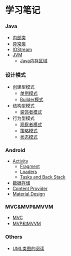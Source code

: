 ﻿学习笔记
============
### Java

* [内部类](https://github.com/Joki-memeda/MyLearning/blob/master/Java/内部类.md)
* [异常类](https://github.com/Joki-memeda/MyLearning/blob/master/Java/异常类.md)
* [IOStream](https://github.com/Joki-memeda/MyLearning/blob/master/Java/IOStream.md)
* [JVM](https://github.com/Joki-memeda/MyLearning/blob/master/Java/IOStream.md)
     * [Java内存区域](https://github.com/Joki-memeda/MyLearning/blob/master/Java/JVM/Java%E5%86%85%E5%AD%98%E5%8C%BA%E5%9F%9F.md)

### 设计模式

* 创建型模式
    * [单例模式](https://github.com/Joki-memeda/MyLearning/blob/master/DesignPattern/%E5%8D%95%E4%BE%8B%E6%A8%A1%E5%BC%8F.md)
    * [Builder模式](https://github.com/Joki-memeda/MyLearning/blob/master/DesignPattern/Builder%E6%A8%A1%E5%BC%8F.md)
* 结构型模式
    * [装饰者模式](https://github.com/Joki-memeda/MyLearning/tree/master/DesignPattern/Decorator%20Pattern)
* 行为型模式
    * [观察者模式](https://github.com/Joki-memeda/MyLearning/blob/master/DesignPattern/Observer模式.md)
    * [策略模式](https://github.com/Joki-memeda/MyLearning/blob/master/DesignPattern/%E7%AD%96%E7%95%A5%E6%A8%A1%E5%BC%8F.md)
    * [状态模式](https://github.com/Joki-memeda/MyLearning/blob/master/DesignPattern/状态模式.md)
   
### Android

* [Activity](https://github.com/Joki-memeda/MyLearning/blob/master/Android%E6%9E%B6%E6%9E%84/Activity)
    * [Fragment](https://github.com/Joki-memeda/MyLearning/blob/master/Android%E6%9E%B6%E6%9E%84/Activity/Fragment.md)
    * [Loaders](https://github.com/Joki-memeda/MyLearning/blob/master/Android%E6%9E%B6%E6%9E%84/Activity/Loaders.md)
    * [Tasks and Back Stack](https://github.com/Joki-memeda/MyLearning/blob/master/Android%E6%9E%B6%E6%9E%84/Activity/.md)
* [数据存储](https://github.com/Joki-memeda/MyLearning/blob/master/Android%E6%9E%B6%E6%9E%84/%E6%95%B0%E6%8D%AE%E5%AD%98%E5%82%A8.md)
* [Content Provider](https://github.com/Joki-memeda/MyLearning/blob/master/Android%E6%9E%B6%E6%9E%84/Android%E5%9F%BA%E7%A1%80/%E6%8E%A2%E7%A9%B6%E5%86%85%E5%AE%B9%E6%8F%90%E4%BE%9B%E5%99%A8.md)
* [Material Design]()
### MVC&MVP&MVVM
* [MVC](https://github.com/Joki-memeda/MyLearning/blob/master/DesignPattern/%E7%BB%8F%E5%85%B8MVC.md)
* [MVP和MVVM](https://github.com/Joki-memeda/MyLearning/blob/master/Android%E6%9E%B6%E6%9E%84/MVP%E5%92%8CMVVM%E6%A1%86%E6%9E%B6.md)
### Others
* [UML类图的阅读](https://github.com/Joki-memeda/MyLearning/blob/master/Others/UML%E7%B1%BB%E5%9B%BE%E7%9A%84%E9%98%85%E8%AF%BB.md)
